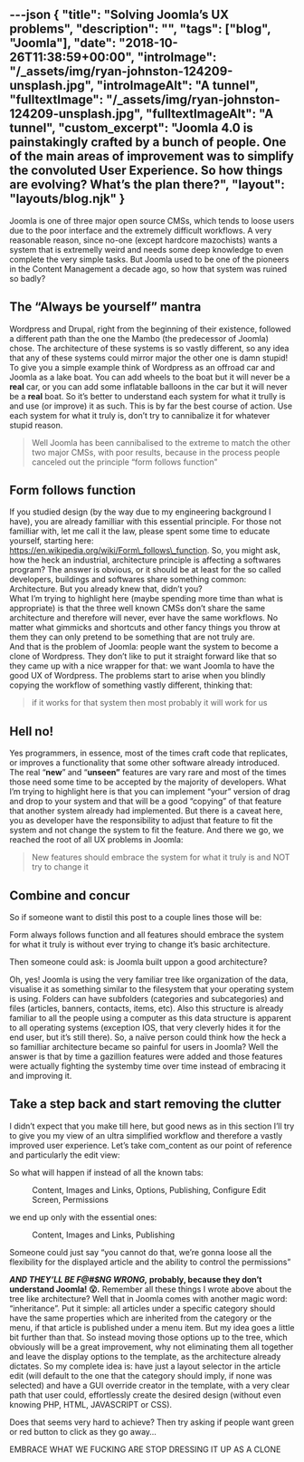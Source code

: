 ---json
{
  "title": "Solving Joomla’s UX problems",
  "description": "",
  "tags": ["blog", "Joomla"],
  "date": "2018-10-26T11:38:59+00:00",
  "introImage": "/_assets/img/ryan-johnston-124209-unsplash.jpg",
  "introImageAlt": "A tunnel",
  "fulltextImage": "/_assets/img/ryan-johnston-124209-unsplash.jpg",
  "fulltextImageAlt": "A tunnel",
  "custom_excerpt": "Joomla 4.0 is painstakingly crafted by a bunch of people. One of the main areas of improvement was to simplify the convoluted User Experience. So how things are evolving? What’s the plan there?",
  "layout": "layouts/blog.njk"
}
---
Joomla is one of three major open source CMSs, which tends to loose users due to the poor interface and the extremely difficult workflows. A very reasonable reason, since no-one (except hardcore mazochists) wants a system that is extremelly weird and needs some deep knowledge to even complete the very simple tasks. But Joomla used to be one of the pioneers in the Content Management a decade ago, so how that system was ruined so badly?

The “Always be yourself” mantra
-------------------------------

Wordpress and Drupal, right from the beginning of their existence, followed a different path than the one the Mambo (the predecessor of Joomla) chose. The architecture of these systems is so vastly different, so any idea that any of these systems could mirror major the other one is damn stupid! To give you a simple example think of Wordpress as an offroad car and Joomla as a lake boat. You can add wheels to the boat but it will never be a **real** car, or you can add some inflatable balloons in the car but it will never be a **real** boat. So it’s better to understand each system for what it trully is and use (or improve) it as such. This is by far the best course of action. Use each system for what it truly is, don’t try to cannibalize it for whatever stupid reason.

> Well Joomla has been cannibalised to the extreme to match the other two major CMSs, with poor results, because in the process people canceled out the principle “form follows function”

Form follows function
---------------------

If you studied design (by the way due to my engineering background I have), you are already familliar with this essential principle. For those not familliar with, let me call it the law, please spent some time to educate yourself, starting here: https://en.wikipedia.org/wiki/Form\_follows\_function. So, you might ask, how the heck an industrial, architecture principle is affecting a softwares program? The answer is obvious, or it should be at least for the so called developers, buildings and softwares share something common: Architecture. But you already knew that, didn’t you?  
What I’m trying to highlight here (maybe spending more time than what is appropriate) is that the three well known CMSs don’t share the same architecture and therefore will never, ever have the same workflows. No matter what gimmicks and shortcuts and other fancy things you throw at them they can only pretend to be something that are not truly are.  
And that is the problem of Joomla: people want the system to become a clone of Wordpress. They don’t like to put it straight forward like that so they came up with a nice wrapper for that: we want Joomla to have the good UX of Wordpress. The problems start to arise when you blindly copying the workflow of something vastly different, thinking that:

> if it works for that system then most probably it will work for us

Hell no!
--------

Yes programmers, in essence, most of the times craft code that replicates, or improves a functionality that some other software already introduced. The real “**new**” and “**unseen”** features are vary rare and most of the times those need some time to be accepted by the majority of developers. What I’m trying to highlight here is that you can implement “your” version of drag and drop to your system and that will be a good “copying” of that feature that another system already had implemented. But there is a caveat here, you as developer have the responsibility to adjust that feature to fit the system and not change the system to fit the feature. And there we go, we reached the root of all UX problems in Joomla:

> New features should embrace the system for what it truly is and NOT try to change it

Combine and concur
------------------

So if someone want to distil this post to a couple lines those will be:

Form always follows function and all features should embrace the system for what it truly is without ever trying to change it’s basic architecture.

Then someone could ask: is Joomla built uppon a good architecture?

Oh, yes! Joomla is using the very familiar tree like organization of the data, visualise it as something similar to the filesystem that your operating system is using. Folders can have subfolders (categories and subcategories) and files (articles, banners, contacts, items, etc). Also this structure is already familiar to all the people using a computer as this data structure is apparent to all operating systems (exception IOS, that very cleverly hides it for the end user, but it’s still there). So, a naïve person could think how the heck a so familliar architecture became so painful for users in Joomla? Well the answer is that by time a gazillion features were added and those features were actually fighting the systemby time over time instead of embracing it and improving it.

Take a step back and start removing the clutter
-----------------------------------------------

I didn’t expect that you make till here, but good news as in this section I’ll try to give you my view of an ultra simplified workflow and therefore a vastly improved user experience. Let’s take com\_content as our point of reference and particularly the edit view:

So what will happen if instead of all the known tabs:

<figure class="graf graf--figure graf-after--p" id="daef"><div class="aspectRatioPlaceholder is-locked"><div class="aspectRatioPlaceholder-fill">Content, Images and Links, Options, Publishing, Configure Edit Screen, Permissions </div></div></figure>we end up only with the essential ones:

<figure class="graf graf--figure graf-after--p" id="229f"><div class="aspectRatioPlaceholder is-locked"><div class="aspectRatioPlaceholder-fill"> Content, Images and Links, Publishing</div></div></figure>Someone could just say “you cannot do that, we’re gonna loose all the flexibility for the displayed article and the ability to control the permissions”

***AND THEY’LL BE F@#$NG WRONG,* probably, because they don’t understand Joomla! 😮.** Remember all these things I wrote above about the tree like architecture? Well that in Joomla comes with another magic word: “inheritance”. Put it simple: all articles under a specific category should have the same properties which are inherited from the category or the menu, if that article is published under a menu item. But my idea goes a little bit further than that. So instead moving those options up to the tree, which obviously will be a great improvement, why not eliminating them all together and leave the display options to the template, as the architecture already dictates. So my complete idea is: have just a layout selector in the article edit (will default to the one that the category should imply, if none was selected) and have a GUI override creator in the template, with a very clear path that user could, effortlessly create the desired design (without even knowing PHP, HTML, JAVASCRIPT or CSS).

Does that seems very hard to achieve? Then try asking if people want green or red button to click as they go away…

EMBRACE WHAT WE FUCKING ARE STOP DRESSING IT UP AS A CLONE